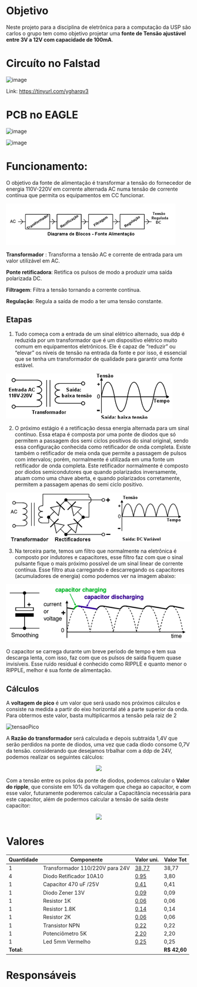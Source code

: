 # Objetivo
Neste projeto para a disciplina de eletrônica para a computação da USP são carlos o grupo tem como objetivo projetar uma **fonte de Tensão ajustável entre 3V a 12V com capacidade de 100mA**.


# Circuíto no Falstad

![image](https://user-images.githubusercontent.com/40775728/127394548-27aeaccc-823f-42af-9d27-d8015510fe8b.png)

Link: https://tinyurl.com/ygharqv3

# PCB  no EAGLE

![image](https://user-images.githubusercontent.com/40775728/127395495-bd349569-73a3-4966-a399-553951ae09e4.png)

![image](https://user-images.githubusercontent.com/40775728/127395486-5e6e6994-fcf1-40e9-adc0-462599a11cdd.png)


# Funcionamento:
O objetivo da fonte de alimentação é transformar a tensão do fornecedor de energia 110V-220V em
corrente alternada AC numa tensão de corrente contínua que permita os equipamentos em CC funcionar.

![Diagrama](fonte.png)

 **Transformador** : Transforma a tensão AC e corrente de entrada para um valor utilizável em AC.
 
 **Ponte retificadora**: Retifica os pulsos de modo a produzir uma saída polarizada DC.
 
 **Filtragem**: Filtra a tensão tornando a corrente contínua.
 
 **Regulação**: Regula a saída de modo a ter uma tensão constante.
 
 ## Etapas
 
 1. Tudo começa com a entrada de um sinal elétrico alternado, sua ddp é reduzida 
por um transformador que é um dispositivo elétrico muito comum em equipamentos eletrônicos. Ele
é capaz de “reduzir” ou “elevar” os níveis de tensão na entrada da fonte e por isso, é essencial que se
tenha um transformador de qualidade para garantir uma fonte estável.
 
 ![Transformador](trans.png)

2. O próximo estágio é a retificação dessa energia alternada para um sinal contínuo. Essa etapa é
composta por uma ponte de diodos que só permitem a passagem dos semi ciclos positivos do sinal
original, sendo essa configuração conhecida como retificador de onda completa.
Existe também o retificador de meia onda que permite a passagem de pulsos com intervalos; porém, normalmente é
utilizada em uma fonte um retificador de onda completa. Este retificador normalmente é composto
por diodos semicondutores que quando polarizados inversamente, atuam como uma chave aberta, e
quando polarizados corretamente, permitem a passagem apenas do semi ciclo positivo.


![Ponte de Diodo](pontediodo.png)

3. Na terceira parte, temos um filtro que normalmente na eletrônica é composto por indutores e capacitores, esse filtro faz com que o sinal pulsante fique o mais próximo possível de um sinal linear
de corrente contínua. Esse filtro atua carregando e descarregando os capacitores (acumuladores de
energia) como podemos ver na imagem abaixo:

![Capacitor](smoothing.png)

O capacitor se carrega durante um breve período de tempo e tem sua descarga lenta, com isso, faz
com que os pulsos de saída fiquem quase invisíveis. Esse ruído residual é conhecido como RIPPLE e
quanto menor o RIPPLE, melhor é sua fonte de alimentação.

## Cálculos

A **voltagem de pico** é um valor que será usado nos próximos cálculos e consiste na medida a partir do eixo horizontal até a parte superior da onda.
Para obtermos este valor, basta multiplicarmos a tensão pela raiz de 2

<div>
 

![tensaoPico](https://user-images.githubusercontent.com/40775728/127388001-00664f44-6334-47cd-8794-ac2a7032959b.PNG)

A **Razão do transformador** será calculada e depois subtraída 1,4V que serão perdidos na ponte de diodos, uma vez que cada diodo consome 0,7V da tensão.
considerando que desejamos trbalhar com a ddp de 24V, podemos realizar os seguintes cálculos:

<div align="center">
  <img src="https://user-images.githubusercontent.com/40775728/127389512-57b6bed9-d66f-4ec5-b177-948a7d1a3984.PNG">
</div>

Com a tensão entre os polos da ponte de diodos, podemos calcular o **Valor do ripple**, que consiste em 10% da voltagem que chega ao capacitor, e com esse valor,
futuramente poderemos calcular a Capacitância necessária para este capacitor, além de podermos calcular a tensão de saída deste capacitor:

<div align="center">
  <img src="https://user-images.githubusercontent.com/40775728/127390350-9ecf187e-195b-409e-bbc9-6ca64faded9b.PNG"/>
</div>




  
  
  
  # Valores 
  
  | Quantidade | Componente | Valor uni. | Valor Tot|
|--------------|------------|-------|--------|
| 1 | Transformador 110/220V para 24V| [38,77](https://www.baudaeletronica.com.br/transformador-trafo-1a-24v.html)| 38,77 |
| 4 | Diodo Retificador 10A10| [0,95](https://www.baudaeletronica.com.br/diodo-10a10.html ) | 3,80 |
| 1 | Capacitor 470 uF /25V| [0,41](https://www.baudaeletronica.com.br/capacitor-eletrolitico-470uf-25v.html) | 0,41|
| 1 | Diodo Zener 13V | [0,09](https://www.baudaeletronica.com.br/diodo-zener-bzx55c-13v-0-5w.html) | 0,09 |
| 1 | Resistor 1K | [0,06](https://www.baudaeletronica.com.br/resistor-1k-5-1-4w.html)| 0,06 |  
| 1 | Resistor 1.8K | [0,14](https://www.baudaeletronica.com.br/resistor-1k8-1-2w.html)| 0,14 |
| 1 | Resistor 2K | [0,06](https://www.baudaeletronica.com.br/resistor-2k-5-1-4w.html)| 0,06 |    
| 1 | Transistor NPN | [0,22](https://www.baudaeletronica.com.br/transistor-npn-bc337.html)| 0,22 |
| 1 | Potenciômetro 5K | [2,20](https://www.baudaeletronica.com.br/potenciometro-linear-de-5k-5000.html)| 2,20 |
| 1 | Led 5mm Vermelho| [0,25](https://www.baudaeletronica.com.br/led-difuso-5mm-vermelho.html)| 0,25 |
|**Total:** | | | **R$ 42,60**|

  
 
  
  # Responsáveis
  
  

